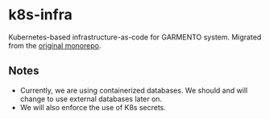 # k8s-infra

Kubernetes-based infrastructure-as-code for GARMENTO system. Migrated from the [original monorepo](https://github.com/binhdoitsme/garmento/tree/main/infrastructure/prod).

## Notes

* Currently, we are using containerized databases. We should and will change to use external databases later on.
* We will also enforce the use of K8s secrets.
